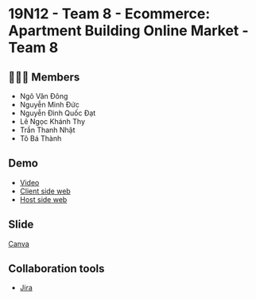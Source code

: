 # 19N12 - Team 8 - Ecommerce: Apartment Building Online Market - Team 8

## 👨🏽‍💻 Members

- Ngô Văn Đông
- Nguyễn Minh Đức
- Nguyễn Đình Quốc Đạt
- Lê Ngọc Khánh Thy
- Trần Thanh Nhật
- Tô Bá Thành

## Demo

- [Video](https://drive.google.com/drive/u/0/folders/1BHoDuO6NV0HJbNl_nTGpIeZdPfcEk2jR)
- [Client side web](http://pbl6client.bluebay-5006b70d.japaneast.azurecontainerapps.io/)
- [Host side web](http://pbl6host.bluebay-5006b70d.japaneast.azurecontainerapps.io/)
## Slide

 [Canva](https://www.canva.com/design/DAFUm96h0U4/8lqyi_GKUrpgBepkqeYRhg/view?utm_content=DAFUm96h0U4&utm_campaign=designshare&utm_medium=link&utm_source=publishsharelink)

## Collaboration tools
- [Jira](https://pbl6-dut.atlassian.net/jira/software/projects/HB/boards/2)